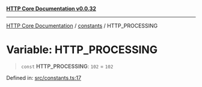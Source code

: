 [**HTTP Core Documentation v0.0.32**](../../README.md)

***

[HTTP Core Documentation](../../modules.md) / [constants](../README.md) / HTTP\_PROCESSING

# Variable: HTTP\_PROCESSING

> `const` **HTTP\_PROCESSING**: `102` = `102`

Defined in: [src/constants.ts:17](https://github.com/stonemjs/http-core/blob/680e946aeb5100b42b4836417719aba730586478/src/constants.ts#L17)
